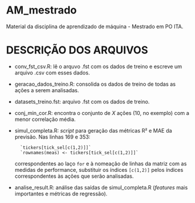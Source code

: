 # AM_mestrado
Material da disciplina de aprendizado de máquina - Mestrado em PO ITA.

# DESCRIÇÃO DOS ARQUIVOS

- conv_fst_csv.R: lê o arquvo .fst com os dados de treino e escreve um arquivo .csv com esses dados.
- geracao_dados_treino.R: consolida os dados de treino de todas as ações a serem analisadas.
- datasets_treino.fst: arquivo .fst com os dados de treino.
- conj_min_cor.R: encontra o conjunto de *X* ações (10, no exemplo) com a menor correlação média.
- simul_completa.R: *script* para geração das métricas R² e MAE da previsão. Nas linhas 169 e 353:

        `tickers[tick_sel[c(1,2)]]`
        `rownames(meas) <- tickers[tick_sel[c(1,2)]]`
  
  correspondentes ao laço `for` e à nomeação de linhas da matriz com as medidas de performance, substituir os índices `[c(1,2)]` pelos índices correspondentes às ações que serão analisadas.

- analise_result.R: análise das saídas de simul_completa.R (*features* mais importantes e métricas de regressão).
